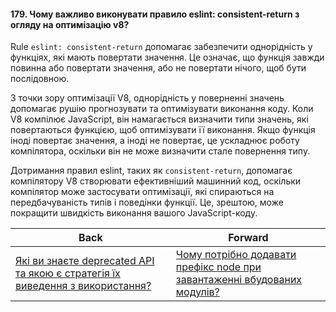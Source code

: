 #### 179. Чому важливо виконувати правило eslint: consistent-return з огляду на оптимізацію v8?

Rule `eslint: consistent-return` допомагає забезпечити однорідність у функціях, які мають повертати значення. Це означає, що функція завжди повинна або повертати значення, або не повертати нічого, щоб бути послідовною.

З точки зору оптимізації V8, однорідність у поверненні значень допомагає рушію прогнозувати та оптимізувати виконання коду. Коли V8 компілює JavaScript, він намагається визначити типи значень, які повертаються функцією, щоб оптимізувати її виконання. Якщо функція іноді повертає значення, а іноді не повертає, це ускладнює роботу компілятора, оскільки він не може визначити стале повернення типу.

Дотримання правил eslint, таких як `consistent-return`, допомагає компілятору V8 створювати ефективніший машинний код, оскільки компілятор може застосувати оптимізації, які спираються на передбачуваність типів і поведінки функції. Це, зрештою, може покращити швидкість виконання вашого JavaScript-коду.

| Back | Forward |
|---|---|
| [Які ви знаєте deprecated API та якою є стратегія їх виведення з використання?](/ua/strong-middle/questions-for-a-systems-programmer/what-are-deprecated-apis-you-know-and-what-strategy-is-their-removal.md)  | [Чому потрібно додавати префікс node при завантаженні вбудованих модулів?](/ua/strong-middle/questions-for-an-application-programmer-on-nodejs/why-is-it-necessary-to-add-the-prefix-node-when-loading-builtin-modules.md) |